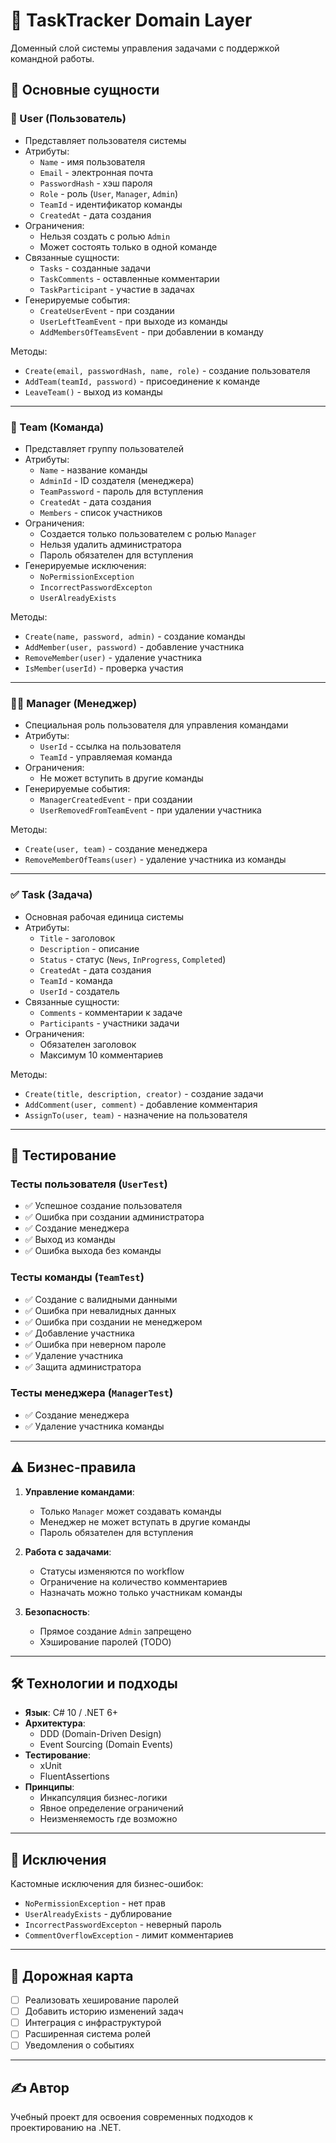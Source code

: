 ﻿# 🚀 TaskTracker Domain Layer

Доменный слой системы управления задачами с поддержкой командной работы.

## 🧩 Основные сущности

### 👤 User (Пользователь)

- Представляет пользователя системы
- Атрибуты:
  - `Name` - имя пользователя
  - `Email` - электронная почта
  - `PasswordHash` - хэш пароля
  - `Role` - роль (`User`, `Manager`, `Admin`)
  - `TeamId` - идентификатор команды
  - `CreatedAt` - дата создания
- Ограничения:
  - Нельзя создать с ролью `Admin`
  - Может состоять только в одной команде
- Связанные сущности:
  - `Tasks` - созданные задачи
  - `TaskComments` - оставленные комментарии
  - `TaskParticipant` - участие в задачах
- Генерируемые события:
  - `CreateUserEvent` - при создании
  - `UserLeftTeamEvent` - при выходе из команды
  - `AddMembersOfTeamsEvent` - при добавлении в команду

Методы:
- `Create(email, passwordHash, name, role)` - создание пользователя
- `AddTeam(teamId, password)` - присоединение к команде
- `LeaveTeam()` - выход из команды

---

### 👥 Team (Команда)

- Представляет группу пользователей
- Атрибуты:
  - `Name` - название команды
  - `AdminId` - ID создателя (менеджера)
  - `TeamPassword` - пароль для вступления
  - `CreatedAt` - дата создания
  - `Members` - список участников
- Ограничения:
  - Создается только пользователем с ролью `Manager`
  - Нельзя удалить администратора
  - Пароль обязателен для вступления
- Генерируемые исключения:
  - `NoPermissionException`
  - `IncorrectPasswordExcepton`
  - `UserAlreadyExists`

Методы:
- `Create(name, password, admin)` - создание команды
- `AddMember(user, password)` - добавление участника
- `RemoveMember(user)` - удаление участника
- `IsMember(userId)` - проверка участия

---

### 👨‍💼 Manager (Менеджер)

- Специальная роль пользователя для управления командами
- Атрибуты:
  - `UserId` - ссылка на пользователя
  - `TeamId` - управляемая команда
- Ограничения:
  - Не может вступить в другие команды
- Генерируемые события:
  - `ManagerCreatedEvent` - при создании
  - `UserRemovedFromTeamEvent` - при удалении участника

Методы:
- `Create(user, team)` - создание менеджера
- `RemoveMemberOfTeams(user)` - удаление участника из команды

---

### ✅ Task (Задача)

- Основная рабочая единица системы
- Атрибуты:
  - `Title` - заголовок
  - `Description` - описание
  - `Status` - статус (`News`, `InProgress`, `Completed`)
  - `CreatedAt` - дата создания
  - `TeamId` - команда
  - `UserId` - создатель
- Связанные сущности:
  - `Comments` - комментарии к задаче
  - `Participants` - участники задачи
- Ограничения:
  - Обязателен заголовок
  - Максимум 10 комментариев

Методы:
- `Create(title, description, creator)` - создание задачи
- `AddComment(user, comment)` - добавление комментария
- `AssignTo(user, team)` - назначение на пользователя

---

## 🧪 Тестирование

### Тесты пользователя (`UserTest`)
- ✅ Успешное создание пользователя
- ✅ Ошибка при создании администратора
- ✅ Создание менеджера
- ✅ Выход из команды
- ✅ Ошибка выхода без команды

### Тесты команды (`TeamTest`)
- ✅ Создание с валидными данными
- ✅ Ошибка при невалидных данных
- ✅ Ошибка при создании не менеджером
- ✅ Добавление участника
- ✅ Ошибка при неверном пароле
- ✅ Удаление участника
- ✅ Защита администратора

### Тесты менеджера (`ManagerTest`)
- ✅ Создание менеджера
- ✅ Удаление участника команды

---

## ⚠️ Бизнес-правила

1. **Управление командами**:
   - Только `Manager` может создавать команды
   - Менеджер не может вступать в другие команды
   - Пароль обязателен для вступления

2. **Работа с задачами**:
   - Статусы изменяются по workflow
   - Ограничение на количество комментариев
   - Назначать можно только участникам команды

3. **Безопасность**:
   - Прямое создание `Admin` запрещено
   - Хэширование паролей (TODO)

---

## 🛠️ Технологии и подходы

- **Язык**: C# 10 / .NET 6+
- **Архитектура**: 
  - DDD (Domain-Driven Design)
  - Event Sourcing (Domain Events)
- **Тестирование**:
  - xUnit
  - FluentAssertions
- **Принципы**:
  - Инкапсуляция бизнес-логики
  - Явное определение ограничений
  - Неизменяемость где возможно

---

## 📌 Исключения

Кастомные исключения для бизнес-ошибок:

- `NoPermissionException` - нет прав
- `UserAlreadyExists` - дублирование
- `IncorrectPasswordExcepton` - неверный пароль
- `CommentOverflowException` - лимит комментариев

---

## 🚀 Дорожная карта

- [ ] Реализовать хеширование паролей
- [ ] Добавить историю изменений задач
- [ ] Интеграция с инфраструктурой
- [ ] Расширенная система ролей
- [ ] Уведомления о событиях

---

## ✍️ Автор

Учебный проект для освоения современных подходов к проектированию на .NET.